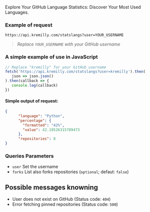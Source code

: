 Explore Your GitHub Language Statistics: Discover Your Most Used Languages.

### Example of request

```shell
https://api.kremilly.com/statslangs?user=YOUR_USERNAME
```

> *Replace `YOUR_USERNAME` with your GitHub username*

### A simple example of use in JavaScript

```javascript
// Replace "kremilly" for your GitHub username
fetch('https://api.kremilly.com/statslangs?user=kremilly').then(
   json => json.json()
).then(callback => { 
   console.log(callback) 
})
```

#### Simple output of request:

```json
{
      "language": "Python",
      "percentage": {
        "formatted": "42%",
        "value": 42.10526315789473
      },
      "repositories": 8
}
```

### Queries Parameters

* `user` Set the username
* `forks` List also forks repositories (`optional`; defaut: `false`)

## Possible messages knowning

* User does not exist on GitHub (Status code: `404`)
* Error fetching pinned repositories (Status code: `500`)
